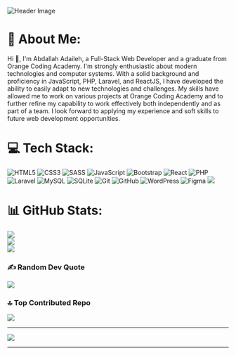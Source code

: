 ![Header Image](https://user-images.githubusercontent.com/10498744/210012254-234538ff-d198-48aa-8964-37e6fd45d227.gif)

# 💫 About Me:
Hi 👋, I'm Abdallah Adaileh, a Full-Stack Web Developer and a graduate from Orange Coding Academy. I'm strongly enthusiastic about modern technologies and computer systems. With a solid background and proficiency in JavaScript, PHP, Laravel, and ReactJS, I have developed the ability to easily adapt to new technologies and challenges. My skills have allowed me to work on various projects at Orange Coding Academy and to further refine my capability to work effectively both independently and as part of a team. I look forward to applying my experience and soft skills to future web development opportunities.

# 💻 Tech Stack:
![HTML5](https://img.shields.io/badge/html5-%23E34F26.svg?style=for-the-badge&logo=html5&logoColor=white) ![CSS3](https://img.shields.io/badge/css3-%231572B6.svg?style=for-the-badge&logo=css3&logoColor=white) ![SASS](https://img.shields.io/badge/SASS-hotpink.svg?style=for-the-badge&logo=SASS&logoColor=white) ![JavaScript](https://img.shields.io/badge/javascript-%23323330.svg?style=for-the-badge&logo=javascript&logoColor=%23F7DF1E) ![Bootstrap](https://img.shields.io/badge/bootstrap-%238511FA.svg?style=for-the-badge&logo=bootstrap&logoColor=white) ![React](https://img.shields.io/badge/react-%2320232a.svg?style=for-the-badge&logo=react&logoColor=%2361DAFB) ![PHP](https://img.shields.io/badge/php-%23777BB4.svg?style=for-the-badge&logo=php&logoColor=white) ![Laravel](https://img.shields.io/badge/laravel-%23FF2D20.svg?style=for-the-badge&logo=laravel&logoColor=white) ![MySQL](https://img.shields.io/badge/mysql-4479A1.svg?style=for-the-badge&logo=mysql&logoColor=white) ![SQLite](https://img.shields.io/badge/sqlite-%2307405e.svg?style=for-the-badge&logo=sqlite&logoColor=white) ![Git](https://img.shields.io/badge/git-%23F05033.svg?style=for-the-badge&logo=git&logoColor=white) ![GitHub](https://img.shields.io/badge/github-%23121011.svg?style=for-the-badge&logo=github&logoColor=white) ![WordPress](https://img.shields.io/badge/wordpress-%23117AC9.svg?style=for-the-badge&logo=wordpress&logoColor=white) ![Figma](https://img.shields.io/badge/figma-%23F24E1E.svg?style=for-the-badge&logo=figma&logoColor=white) [![](https://visitcount.itsvg.in/api?id=abdullahadaileh&icon=1&color=0)](https://visitcount.itsvg.in)

# 📊 GitHub Stats:
![](https://github-readme-stats.vercel.app/api?username=abdullahadaileh&theme=radical&hide_border=false&include_all_commits=true&count_private=false)<br/>
![](https://github-readme-streak-stats.herokuapp.com/?user=abdullahadaileh&theme=radical&hide_border=false)<br/>
![](https://github-readme-stats.vercel.app/api/top-langs/?username=abdullahadaileh&theme=radical&hide_border=false&include_all_commits=true&count_private=false&layout=compact)


### ✍️ Random Dev Quote
![](https://quotes-github-readme.vercel.app/api?type=horizontal&theme=radical)

### 🔝 Top Contributed Repo
![](https://github-contributor-stats.vercel.app/api?username=abdullahadaileh&limit=5&theme=dark&combine_all_yearly_contributions=true)

---

[![](https://visitcount.itsvg.in/api?id=abdullahadaileh&icon=1&color=0)](https://visitcount.itsvg.in)

---
